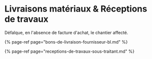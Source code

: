 # Livraisons matériaux & Réceptions de travaux

Défalque, en l'absence de facture d'achat, le chantier affecté.



{% page-ref page="bons-de-livraison-fournisseur-bl.md" %}

{% page-ref page="receptions-de-travaux-sous-traitant.md" %}



